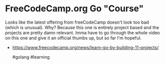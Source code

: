# FreeCodeCamp.org Go "Course"

Looks like the latest offering from freeCodeCamp doesn't look too bad
(which is unusual). Why? Because this one is entirely project based and
the projects are pretty damn relevant. Imma have to go through the whole
video on this one and give it an official thumbs up, but so far I'm
hopeful.

* <https://www.freecodecamp.org/news/learn-go-by-building-11-projects/>

    #golang #learning
